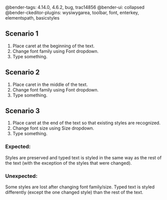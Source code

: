 @bender-tags: 4.14.0, 4.6.2, bug, trac14856
@bender-ui: collapsed
@bender-ckeditor-plugins: wysiwygarea, toolbar, font, enterkey, elementspath, basicstyles

## Scenario 1

1. Place caret at the beginning of the text.
1. Change font family using Font dropdown.
1. Type something.

## Scenario 2

1. Place caret in the middle of the text.
1. Change font family using Font dropdown.
1. Type something.

## Scenario 3

1. Place caret at the end of the text so that existing styles are recognized.
1. Change font size using Size dropdown.
1. Type something.

### Expected:

Styles are preserved and typed text is styled in the same way as the rest of the text (with the exception of the styles
that were changed).

### Unexpected:

Some styles are lost after changing font family/size. Typed text is styled differently
(except the one changed style) than the rest of the text.


